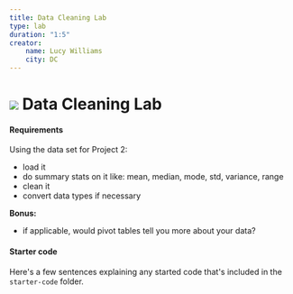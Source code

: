 ```yaml
---
title: Data Cleaning Lab
type: lab
duration: "1:5"
creator:
    name: Lucy Williams
    city: DC
---
```


# ![](https://ga-dash.s3.amazonaws.com/production/assets/logo-9f88ae6c9c3871690e33280fcf557f33.png) Data Cleaning Lab

#### Requirements

Using the data set for Project 2: 
- load it
- do summary stats on it like: mean, median, mode, std, variance, range
- clean it
- convert data types if necessary

**Bonus:**
- if applicable, would pivot tables tell you more about your data? 

#### Starter code

Here's a few sentences explaining any started code that's included in the `starter-code` folder.

